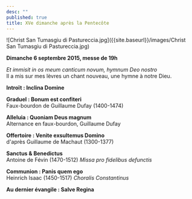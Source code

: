 ```yaml
---
desc: ""
published: true
title: XVe dimanche après la Pentecôte
---
```



![Christ San Tumasgiu di Pastureccia.jpg]({{site.baseurl}}/images/Christ San Tumasgiu di Pastureccia.jpg)

**Dimanche 6 septembre 2015, messe de 19h**

*Et immisit in os meum canticum novum, hymnum Deo nostro*  
Il a mis sur mes lèvres un chant nouveau, une hymne à notre Dieu.

**Introït : Inclina Domine**

**Graduel : Bonum est confiteri**  
Faux-bourdon de Guillaume Dufay (1400-1474)

**Alleluia : Quoniam Deus magnum**  
Alternance en faux-bourdon, Guillaume Dufay

**Offertoire : Venite exsultemus Domino**  
d'après Guillaume de Machaut (1300-1377)

**Sanctus & Benedictus**  
Antoine de Févin (1470-1512) *Missa pro fidelibus defunctis*

**Communion : Panis quem ego**  
Heinrich Isaac (1450-1517) *Choralis Constantinus*

**Au dernier évangile : Salve Regina**
